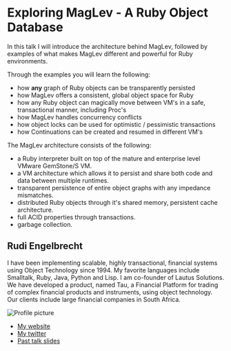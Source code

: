 # Exploring MagLev - A Ruby Object Database

In this talk I will introduce the architecture behind MagLev, followed by examples of what makes MagLev different and powerful for Ruby environments.

Through the examples you will learn the following:

* how **any** graph of Ruby objects can be transparently persisted
* how MagLev offers a consistent, global object space for Ruby
* how any Ruby object can magically move between VM's in a safe, transactional manner, including Proc's
* how MagLev handles concurrency conflicts
* how object locks can be used for optimistic / pessimistic transactions
* how Continuations can be created and resumed in different VM's

The MagLev architecture consists of the following:

* a Ruby interpreter built on top of the mature and enterprise level VMware GemStone/S VM.
* a VM architecture which allows it to persist and share both code and data between multiple runtimes.
* transparent persistence of entire object graphs with any impedance mismatches.
* distributed Ruby objects through it's shared memory, persistent cache architecture.
* full ACID properties through transactions.
* garbage collection.


## Rudi Engelbrecht

I have been implementing scalable, highly transactional, financial systems using Object Technology since 1994. My favorite languages include Smalltalk, Ruby, Java, Python and Lisp. I am co-founder of Lautus Solutions. We have developed a product, named Tau, a Financial Platform for trading of complex financial products and instruments, using object technology. Our clients include large financial companies in South Africa.

![Profile picture](https://github.com/rle/call-for-proposals/Rudi_Engelbrecht-Exploring_MagLev_A_Ruby_Object_Database/profile_picture.jpg)

- [My website](http://www.rudiengelbrecht.com)
- [My twitter](https://twitter.com/#!/rudiengelbrecht)
- [Past talk slides](http://www.slideshare.net/rengelbrecht/maglev-rubyfuza-cape-town-2012)


